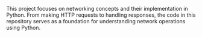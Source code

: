 This project focuses on networking concepts and their implementation in Python. From making HTTP requests to handling responses, the code in this repository serves as a foundation for understanding network operations using Python.
